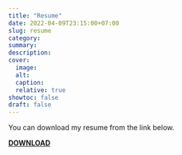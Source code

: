 ```yaml
---
title: "Resume"
date: 2022-04-09T23:15:00+07:00
slug: resume
category:
summary:
description:
cover:
  image:
  alt:
  caption:
  relative: true
showtoc: false
draft: false
---
```


You can download my resume from the link below.

[**DOWNLOAD**](/resumes/rami_essamedeen.pdf)